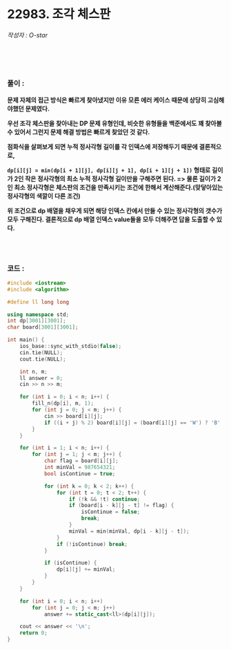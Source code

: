 # 22983. 조각 체스판

###### 작성자 : O-star

<br/>

<br/>

### 풀이 : 

**문제 자체의 접근 방식은 빠르게 찾아냈지만 이유 모른 에러 케이스 때문에 상당히 고심해야했던 문제였다.**

**우선 조각 체스판을 찾아내는 DP 문제 유형인데, 비슷한 유형들을 백준에서도 꽤 찾아볼 수 있어서 그런지 문제 해결 방법은 빠르게 찾았던 것 같다.**

**점화식을 살펴보게 되면 누적 정사각형 길이를 각 인덱스에 저장해두기 때문에 결론적으로,**

**`dp[i][j] = min(dp[i + 1][j], dp[i][j + 1], dp[i + 1][j + 1])` 형태로 길이가 2인 작은 정사각형의 최소 누적 정사각형 길이만을 구해주면 된다. => 물론 길이가 2인 최소 정사각형은 체스판의 조건을 만족시키는 조건에 한해서 계산해준다.(맞닿아있는 정사각형의 색깔이 다른 조건)**

**위 조건으로 dp 배열을 채우게 되면 해당 인덱스 칸에서 만들 수 있는 정사각형의 갯수가 모두 구해진다. 결론적으로 dp 배열 인덱스 value들을 모두 더해주면 답을 도출할 수 있다.**

<br/>

<br/>

### 코드 : 

```c++
#include <iostream>
#include <algorithm>

#define ll long long

using namespace std;
int dp[3001][3001];
char board[3001][3001];

int main() {
    ios_base::sync_with_stdio(false);
    cin.tie(NULL);
    cout.tie(NULL);

    int n, m;
    ll answer = 0;
    cin >> n >> m;

    for (int i = 0; i < n; i++) {
        fill_n(dp[i], m, 1);
        for (int j = 0; j < m; j++) {
            cin >> board[i][j];
            if ((i + j) % 2) board[i][j] = (board[i][j] == 'W') ? 'B' : 'W';
        }
    }

    for (int i = 1; i < n; i++) {
        for (int j = 1; j < m; j++) {
            char flag = board[i][j];
            int minVal = 987654321;
            bool isContinue = true;

            for (int k = 0; k < 2; k++) {
                for (int t = 0; t < 2; t++) {
                    if (!k && !t) continue;
                    if (board[i - k][j - t] != flag) {
                        isContinue = false;
                        break;
                    }
                    minVal = min(minVal, dp[i - k][j - t]);
                }
                if (!isContinue) break;
            }

            if (isContinue) {
                dp[i][j] += minVal;
            }
        }
    }

    for (int i = 0; i < n; i++)
        for (int j = 0; j < m; j++)
            answer += static_cast<ll>(dp[i][j]);

    cout << answer << '\n';
    return 0;
}
```

